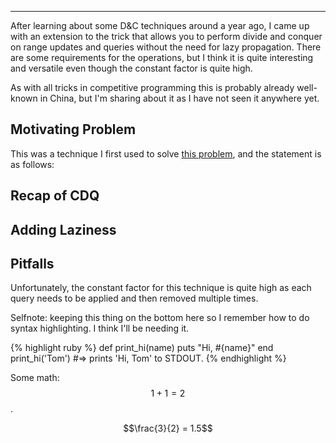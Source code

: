 
---

After learning about some D&C techniques around a year ago, I came up with an extension to the trick that
allows you to perform divide and conquer on range updates and queries without the need for lazy propagation.  There are
some requirements for the operations, but I think it is quite interesting and versatile even though the constant factor
is quite high.

As with all tricks in competitive programming this is probably already well-known in China, but I'm sharing about it as
I have not seen it anywhere yet.

## Motivating Problem

This was a technique I first used to solve [this problem](https://dmoj.ca/problem/coci18c2p5), and the statement
is as follows:

## Recap of CDQ

## Adding Laziness

## Pitfalls

Unfortunately, the constant factor for this technique is quite high as each query needs to be applied and then removed
multiple times.


Selfnote: keeping this thing on the bottom here so I remember how to do syntax highlighting.  I think I'll be needing it.

{% highlight ruby %}
    def print_hi(name)
    puts "Hi, #{name}"
    end
    print_hi('Tom')
    #=> prints 'Hi, Tom' to STDOUT.
{% endhighlight %}

Some math: $$1+1=2$$.

$$\frac{3}{2} = 1.5$$
